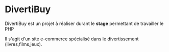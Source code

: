 # DivertiBuy

DivertiBuy est un projet à réaliser durant le __**stage**__ permettant de travailler le PHP

Il s'agit d'un site e-commerce spécialisé dans le divertissement (livres,films,jeux).



